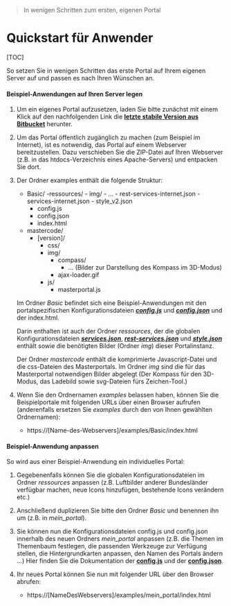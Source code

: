 > In wenigen Schritten zum ersten, eigenen Portal

# Quickstart für Anwender

[TOC]

So setzen Sie in wenigen Schritten das erste Portal auf Ihrem eigenen Server auf und passen es nach Ihren Wünschen an.

#### Beispiel-Anwendungen auf Ihren Server legen
1. Um ein eigenes Portal aufzusetzen, laden Sie bitte zunächst mit einem Klick auf den nachfolgenden Link die **[letzte stabile Version aus Bitbucket](https://bitbucket.org/geowerkstatt-hamburg/masterportal/downloads/examples.zip)** herunter.

2. Um das Portal öffentlich zugänglich zu machen (zum Beispiel im Internet), ist es notwendig, das Portal auf einem Webserver bereitzustellen. Dazu verschieben Sie die ZIP-Datei auf Ihren Webserver (z.B. in das htdocs-Verzeichnis eines Apache-Servers) und entpacken Sie dort.

3. Der Ordner examples enthält die folgende Struktur:

    - Basic/
        -ressources/
            - img/
                - ...
            - rest-services-internet.json
            - services-internet.json
            - style_v2.json
        - config.js
        - config.json
        - index.html
    - mastercode/
        - [version]/
            - css/
            - img/
                - compass/
                    - ... (Bilder zur Darstellung des Kompass im 3D-Modus)
                - ajax-loader.gif
            - js/
                - masterportal.js

    Im Ordner *Basic* befindet sich eine Beispiel-Anwendungen mit den portalspezifischen Konfigurationsdateien **[*config.js*](config.js.md)** und **[*config.json*](config.json.md)** und der index.html.

    Darin enthalten ist auch der Ordner *ressources*, der die globalen Konfigurationsdateien **[*services.json*](services.json.md)**, **[*rest-services.json*](rest-services.json.md)** und **[*style.json*](style.json.md)** enthält sowie die benötigten Bilder (Ordner *img*) dieser Portalinstanz.

    Der Ordner *mastercode* enthält die komprimierte Javascript-Datei und die css-Dateien des Masterportals. Im Ordner *img* sind die für das Masterportal notwendigen Bilder abgelegt (Der Kompass für den 3D-Modus, das Ladebild sowie svg-Dateien fürs Zeichen-Tool.)


4. Wenn Sie den Ordnernamen *examples* belassen haben, können Sie die Beispielportale mit folgenden URLs über einen Browser aufrufen (anderenfalls ersetzen Sie *examples* durch den von Ihnen gewählten Ordnernamen):
    - https://[Name-des-Webservers]/examples/Basic/index.html


#### Beispiel-Anwendung anpassen
So wird aus einer Beispiel-Anwendung ein individuelles Portal:

1. Gegebenenfalls können Sie die globalen Konfigurationsdateien im Ordner *ressources* anpassen (z.B. Luftbilder anderer Bundesländer verfügbar machen, neue Icons hinzufügen, bestehende Icons verändern etc.)

2. Anschließend duplizieren Sie bitte den Ordner *Basic* und benennen ihn um (z.B. in *mein_portal*).

3. Sie können nun die Konfigurationsdateien config.js und config.json innerhalb des neuen Ordners *mein_portal* anpassen (z.B. die Themen im Themenbaum festlegen, die passenden Werkzeuge zur Verfügung stellen, die Hintergrundkarten anpassen, den Namen des Portals ändern ...) Hier finden Sie die Dokumentation der **[config.js](config.js.md)** und der **[config.json](config.json.md)**.

4. Ihr neues Portal können Sie nun mit folgender URL über den Browser abrufen:
    - https://[NameDesWebservers]/examples/mein_portal/index.html
